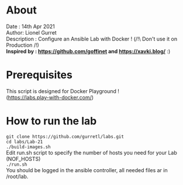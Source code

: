 # About
Date : 14th Apr 2021  
Author: Lionel Gurret  
Description : Configure an Ansible Lab with Docker ! (/!\ Don't use it on Production /!\)  
**Inspired by : https://github.com/goffinet and https://xavki.blog/** :) 
# Prerequisites
This script is designed for Docker Playground !  
(https://labs.play-with-docker.com/)  
# How to run the lab
`git clone https://github.com/gurretl/labs.git`  
`cd labs/Lab-21`  
`./build-images.sh`  
Edit run.sh script to specify the number of hosts you need for your Lab (NOF_HOSTS)  
`./run.sh`  
You should be logged in the ansible controller, all needed files ar in /root/lab.
